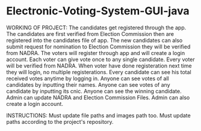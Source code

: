 # Electronic-Voting-System-GUI-java
WORKING OF PROJECT:
The candidates get registered through the app.
The candidates are first verified from Election Commission then are registered into the candidates file of app.
The new candidates can also submit request for nomination to Election Commission they will be verified from NADRA.
The voters will register through app and will create a login account.
Each voter can give vote once to any single candidate.
Every voter will be verified from NADRA.
When voter have done registeration next time they will login, no multiple registerations.
Every candidate can see his total received votes anytime by logging in.
Anyone can see votes of all candidates by inputting their names.
Anyone can see votes of any candidate by inputting its cnic.
Anyone can see the winning candidate.
Admin can update NADRA and Election Commission Files.
Admin can also create a login account.

INSTRUCTIONS:
Must update file paths and images path too.
Must update paths according to the project's repository.
